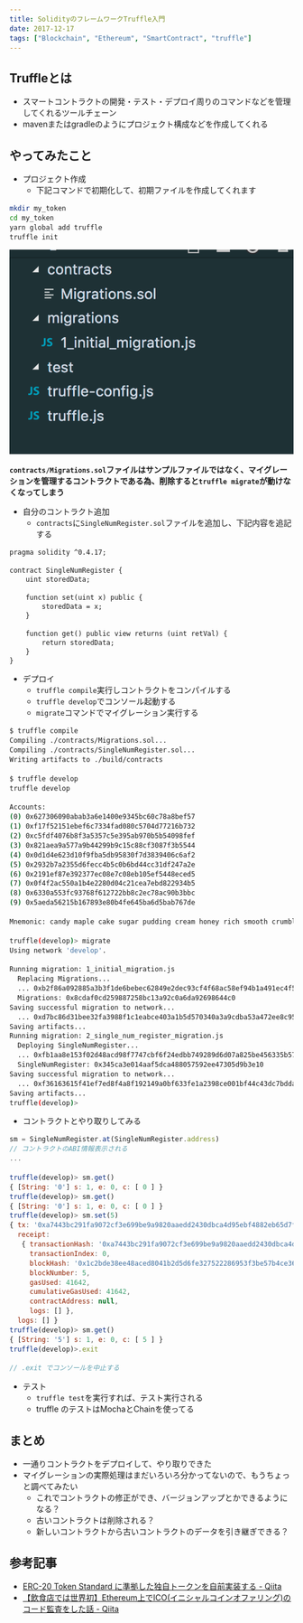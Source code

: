 ```yaml
---
title: SolidityのフレームワークTruffle入門
date: 2017-12-17
tags: ["Blockchain", "Ethereum", "SmartContract", "truffle"]
---
```


## Truffleとは
- スマートコントラクトの開発・テスト・デプロイ周りのコマンドなどを管理してくれるツールチェーン
- mavenまたはgradleのようにプロジェクト構成などを作成してくれる

<!--truncate-->

## やってみたこと
- プロジェクト作成
    - 下記コマンドで初期化して、初期ファイルを作成してくれます

```bash
mkdir my_token
cd my_token
yarn global add truffle
truffle init
```

![image0.png](image0.png)

**`contracts/Migrations.sol`ファイルはサンプルファイルではなく、マイグレーションを管理するコントラクトである為、削除すると`truffle migrate`が動けなくなってしまう**

- 自分のコントラクト追加
    - `contracts`に`SingleNumRegister.sol`ファイルを追加し、下記内容を追記する

```
pragma solidity ^0.4.17;

contract SingleNumRegister {
    uint storedData;

    function set(uint x) public {
        storedData = x;
    }

    function get() public view returns (uint retVal) {
        return storedData;
    }
}
```

- デプロイ
    - `truffle compile`実行しコントラクトをコンパイルする
    - `truffle develop`でコンソール起動する
    - `migrate`コマンドでマイグレーション実行する

```bash
$ truffle compile
Compiling ./contracts/Migrations.sol...
Compiling ./contracts/SingleNumRegister.sol...
Writing artifacts to ./build/contracts

$ truffle develop
truffle develop                                                                                                                      0|09:17:45Truffle Develop started at http://localhost:9545/

Accounts:
(0) 0x627306090abab3a6e1400e9345bc60c78a8bef57
(1) 0xf17f52151ebef6c7334fad080c5704d77216b732
(2) 0xc5fdf4076b8f3a5357c5e395ab970b5b54098fef
(3) 0x821aea9a577a9b44299b9c15c88cf3087f3b5544
(4) 0x0d1d4e623d10f9fba5db95830f7d3839406c6af2
(5) 0x2932b7a2355d6fecc4b5c0b6bd44cc31df247a2e
(6) 0x2191ef87e392377ec08e7c08eb105ef5448eced5
(7) 0x0f4f2ac550a1b4e2280d04c21cea7ebd822934b5
(8) 0x6330a553fc93768f612722bb8c2ec78ac90b3bbc
(9) 0x5aeda56215b167893e80b4fe645ba6d5bab767de

Mnemonic: candy maple cake sugar pudding cream honey rich smooth crumble sweet treat

truffle(develop)> migrate
Using network 'develop'.

Running migration: 1_initial_migration.js
  Replacing Migrations...
  ... 0xb2f86a092885a3b3f1de6bebec62849e2dec93cf4f68ac58ef94b1a491ec4f58
  Migrations: 0x8cdaf0cd259887258bc13a92c0a6da92698644c0
Saving successful migration to network...
  ... 0xd7bc86d31bee32fa3988f1c1eabce403a1b5d570340a3a9cdba53a472ee8c956
Saving artifacts...
Running migration: 2_single_num_register_migration.js
  Deploying SingleNumRegister...
  ... 0xfb1aa8e153f02d48acd98f7747cbf6f24edbb749289d6d07a825be456335b57e
  SingleNumRegister: 0x345ca3e014aaf5dca488057592ee47305d9b3e10
Saving successful migration to network...
  ... 0xf36163615f41ef7ed8f4a8f192149a0bf633fe1a2398ce001bf44c43dc7bdda0
Saving artifacts...
truffle(develop)>
```

- コントラクトとやり取りしてみる

```javascript
sm = SingleNumRegister.at(SingleNumRegister.address)
// コントラクトのABI情報表示される
...

truffle(develop)> sm.get()
{ [String: '0'] s: 1, e: 0, c: [ 0 ] }
truffle(develop)> sm.get()
{ [String: '0'] s: 1, e: 0, c: [ 0 ] }
truffle(develop)> sm.set(5)
{ tx: '0xa7443bc291fa9072cf3e699be9a9820aaedd2430dbca4d95ebf4882eb65d7fc6',
  receipt:
   { transactionHash: '0xa7443bc291fa9072cf3e699be9a9820aaedd2430dbca4d95ebf4882eb65d7fc6',
     transactionIndex: 0,
     blockHash: '0x1c2bde38ee48aced8041b2d5d6fe327522286953f3be57b4ce36aea39d439c09',
     blockNumber: 5,
     gasUsed: 41642,
     cumulativeGasUsed: 41642,
     contractAddress: null,
     logs: [] },
  logs: [] }
truffle(develop)> sm.get()
{ [String: '5'] s: 1, e: 0, c: [ 5 ] }
truffle(develop)>.exit

// .exit でコンソールを中止する
```

- テスト
    - `truffle test`を実行すれば、テスト実行される
    - truffle のテストはMochaとChainを使ってる

## まとめ
- 一通りコントラクトをデプロイして、やり取りできた
- マイグレーションの実際処理はまだいろいろ分かってないので、もうちょっと調べてみたい
    - これでコントラクトの修正ができ、バージョンアップとかできるようになる？
    - 古いコントラクトは削除される？
    - 新しいコントラクトから古いコントラクトのデータを引き継ぎできる？

## 参考記事
- [ERC-20 Token Standard に準拠した独自トークンを自前実装する - Qiita](https://qiita.com/kyrieleison/items/a5c049097c165cd792bf)
- [【飲食店では世界初】Ethereum上でICO(イニシャルコインオファリング)のコード監査をした話 - Qiita](https://qiita.com/syrohei/items/b6c7f55b66432d38cc59)
